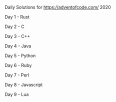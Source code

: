 Daily Solutions for https://adventofcode.com/ 2020

Day 1 - Rust

Day 2 - C

Day 3 - C++

Day 4 - Java

Day 5 - Python

Day 6 - Ruby

Day 7 - Perl

Day 8 - Javascript

Day 9 - Lua
